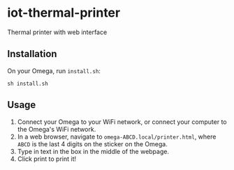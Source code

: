 # iot-thermal-printer
Thermal printer with web interface

## Installation

On your Omega, run `install.sh`:

```
sh install.sh
```

## Usage

1. Connect your Omega to your WiFi network, or connect your computer to the Omega's WiFi network.
1. In a web browser, navigate to `omega-ABCD.local/printer.html`, where `ABCD` is the last 4 digits on the sticker on the Omega.
1. Type in text in the box in the middle of the webpage.
1. Click print to print it!
